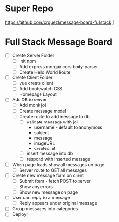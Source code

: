 # Super Repo

<https://github.com/crguezl/message-board-fullstack>
∫
# Full Stack Message Board

* [ ] Create Server Folder
  * [ ] Init npm
  * [ ] Add express morgan cors body-parser
  * [ ] Create Hello World Route
* [ ] Create Client Folder
  * [ ] vue create client
  * [ ] Add bootswatch CSS
  * [ ] Homepage Layout
* [ ] Add DB to server
  * [ ] Add monk joi
  * [ ] Create message model
  * [ ] Create route to add message to db
    * [ ] validate message with joi
      * username - default to anonymous
      * subject
      * message
      * imageURL
      * created_at
    * [ ] insert message into db
    * [ ] respond with inserted message
* [ ] When page loads show all messages on page
  * [ ] Server route to GET all messages
* [ ] Create new message form on client
  * [ ] Submit form - fetch POST to server
  * [ ] Show any errors
  * [ ] Show new message on page
* [ ] User can reply to a message
  * [ ] Reply appears under original message
* [ ] Group messages into categories
* [ ] Deploy!